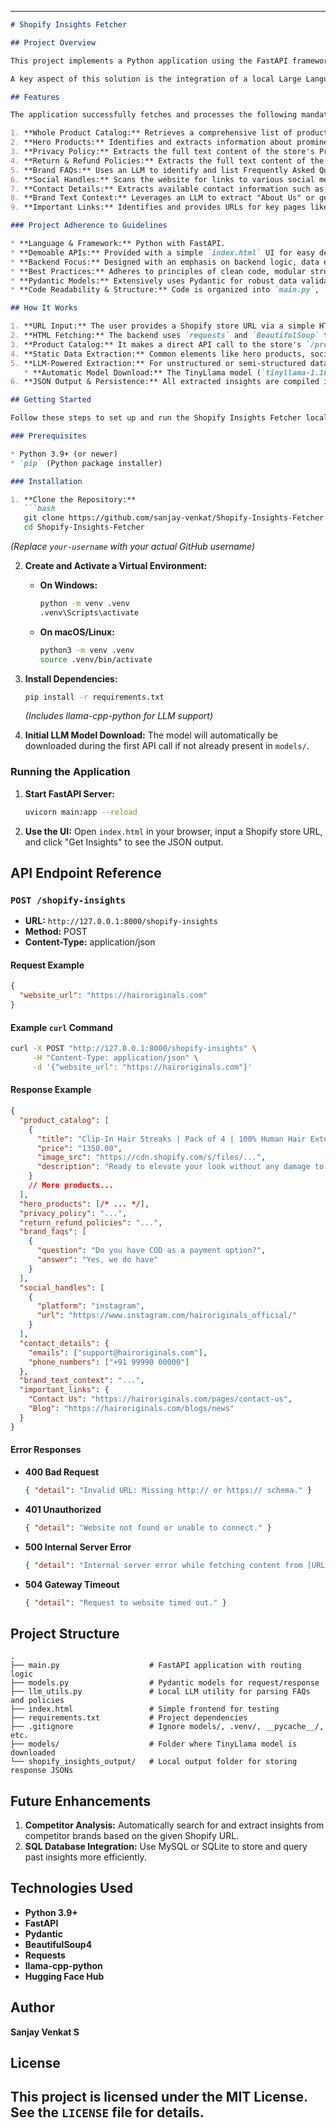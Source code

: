 

---

````markdown
# Shopify Insights Fetcher

## Project Overview

This project implements a Python application using the FastAPI framework to extract comprehensive insights from any given Shopify e-commerce store URL. Developed as part of a GenAI Developer Intern Assignment, it focuses on building a robust, maintainable, and scalable backend system capable of fetching various data points, including product catalogs, brand policies, social media presence, and general brand context.

A key aspect of this solution is the integration of a local Large Language Model (LLM) – specifically, TinyLlama – to intelligently structure and extract information from less organized web content, such as FAQs and descriptive brand text.

## Features

The application successfully fetches and processes the following mandatory insights/datapoints from Shopify stores:

1. **Whole Product Catalog:** Retrieves a comprehensive list of products available in the store by leveraging the `/products.json` endpoint. Each product includes details like title, price, image, and description.
2. **Hero Products:** Identifies and extracts information about prominent or featured products displayed directly on the store's homepage.
3. **Privacy Policy:** Extracts the full text content of the store's Privacy Policy.
4. **Return & Refund Policies:** Extracts the full text content of the store's Return and Refund Policies.
5. **Brand FAQs:** Uses an LLM to identify and list Frequently Asked Questions (FAQs) along with their corresponding answers, even from unstructured text.
6. **Social Handles:** Scans the website for links to various social media platforms (e.g., Instagram, Facebook, TikTok, Twitter/X, YouTube, LinkedIn), providing their URLs.
7. **Contact Details:** Extracts available contact information such as email address(es) and phone number(s) found on the website.
8. **Brand Text Context:** Leverages an LLM to extract "About Us" or general descriptive text about the brand from the website.
9. **Important Links:** Identifies and provides URLs for key pages like Order Tracking, Contact Us, and Blog sections.

### Project Adherence to Guidelines

* **Language & Framework:** Python with FastAPI.
* **Demoable APIs:** Provided with a simple `index.html` UI for easy demonstration.
* **Backend Focus:** Designed with an emphasis on backend logic, data extraction, and LLM integration.
* **Best Practices:** Adheres to principles of clean code, modular structure (using Pydantic models), and RESTful API design. Edge-case handling for network errors and invalid URLs is implemented.
* **Pydantic Models:** Extensively uses Pydantic for robust data validation and clear API response structuring.
* **Code Readability & Structure:** Code is organized into `main.py`, `models.py`, and `llm_utils.py` for logical separation.

## How It Works

1. **URL Input:** The user provides a Shopify store URL via a simple HTML interface.
2. **HTML Fetching:** The backend uses `requests` and `BeautifulSoup` to fetch and parse the store's HTML content.
3. **Product Catalog:** It makes a direct API call to the store's `/products.json` endpoint to get the comprehensive product list.
4. **Static Data Extraction:** Common elements like hero products, social links, and contact details are extracted using `BeautifulSoup` and regular expressions.
5. **LLM-Powered Extraction:** For unstructured or semi-structured data (like policies, FAQs, and general brand context), a locally hosted TinyLlama model (via `llama-cpp-python`) is employed. The model is prompted to extract and format this information into a structured JSON.
   * **Automatic Model Download:** The TinyLlama model (`tinyllama-1.1b-chat-v0.3.Q4_K_M.gguf`) is automatically downloaded from Hugging Face Hub (`TheBloke/TinyLlama-1.1B-Chat-v0.3-GGUF`) into the `models/` directory upon the first run if not already present.
6. **JSON Output & Persistence:** All extracted insights are compiled into a `BrandContext` Pydantic model. This JSON response is sent back to the frontend and also saved as a `.json` file within the `shopify_insights_output/` directory in the project root for local persistence.

## Getting Started

Follow these steps to set up and run the Shopify Insights Fetcher locally.

### Prerequisites

* Python 3.9+ (or newer)
* `pip` (Python package installer)

### Installation

1. **Clone the Repository:**
   ```bash
   git clone https://github.com/sanjay-venkat/Shopify-Insights-Fetcher.git
   cd Shopify-Insights-Fetcher
````

*(Replace `your-username` with your actual GitHub username)*

2. **Create and Activate a Virtual Environment:**

   * **On Windows:**

     ```bash
     python -m venv .venv
     .venv\Scripts\activate
     ```
   * **On macOS/Linux:**

     ```bash
     python3 -m venv .venv
     source .venv/bin/activate
     ```

3. **Install Dependencies:**

   ```bash
   pip install -r requirements.txt
   ```

   *(Includes llama-cpp-python for LLM support)*

4. **Initial LLM Model Download:**
   The model will automatically be downloaded during the first API call if not already present in `models/`.

### Running the Application

1. **Start FastAPI Server:**

   ```bash
   uvicorn main:app --reload
   ```

2. **Use the UI:**
   Open `index.html` in your browser, input a Shopify store URL, and click "Get Insights" to see the JSON output.

## API Endpoint Reference

### `POST /shopify-insights`

* **URL:** `http://127.0.0.1:8000/shopify-insights`
* **Method:** POST
* **Content-Type:** application/json

#### Request Example

```json
{
  "website_url": "https://hairoriginals.com"
}
```

#### Example `curl` Command

```bash
curl -X POST "http://127.0.0.1:8000/shopify-insights" \
     -H "Content-Type: application/json" \
     -d '{"website_url": "https://hairoriginals.com"}'
```

#### Response Example

```json
{
  "product_catalog": [
    {
      "title": "Clip-In Hair Streaks | Pack of 4 | 100% Human Hair Extensions",
      "price": "1350.00",
      "image_src": "https://cdn.shopify.com/s/files/...",
      "description": "Ready to elevate your look without any damage to your natural hair?..."
    }
    // More products...
  ],
  "hero_products": [/* ... */],
  "privacy_policy": "...",
  "return_refund_policies": "...",
  "brand_faqs": [
    {
      "question": "Do you have COD as a payment option?",
      "answer": "Yes, we do have"
    }
  ],
  "social_handles": [
    {
      "platform": "instagram",
      "url": "https://www.instagram.com/hairoriginals_official/"
    }
  ],
  "contact_details": {
    "emails": ["support@hairoriginals.com"],
    "phone_numbers": ["+91 99990 00000"]
  },
  "brand_text_context": "...",
  "important_links": {
    "Contact Us": "https://hairoriginals.com/pages/contact-us",
    "Blog": "https://hairoriginals.com/blogs/news"
  }
}
```

#### Error Responses

* **400 Bad Request**

  ```json
  { "detail": "Invalid URL: Missing http:// or https:// schema." }
  ```
* **401 Unauthorized**

  ```json
  { "detail": "Website not found or unable to connect." }
  ```
* **500 Internal Server Error**

  ```json
  { "detail": "Internal server error while fetching content from [URL]: [error_message]" }
  ```
* **504 Gateway Timeout**

  ```json
  { "detail": "Request to website timed out." }
  ```

## Project Structure

```
.
├── main.py                    # FastAPI application with routing logic
├── models.py                  # Pydantic models for request/response
├── llm_utils.py               # Local LLM utility for parsing FAQs and policies
├── index.html                 # Simple frontend for testing
├── requirements.txt           # Project dependencies
├── .gitignore                 # Ignore models/, .venv/, __pycache__/, etc.
├── models/                    # Folder where TinyLlama model is downloaded
└── shopify_insights_output/   # Local output folder for storing response JSONs
```

## Future Enhancements

1. **Competitor Analysis:** Automatically search for and extract insights from competitor brands based on the given Shopify URL.
2. **SQL Database Integration:** Use MySQL or SQLite to store and query past insights more efficiently.

## Technologies Used

* **Python 3.9+**
* **FastAPI**
* **Pydantic**
* **BeautifulSoup4**
* **Requests**
* **llama-cpp-python**
* **Hugging Face Hub**

## Author

**Sanjay Venkat S**

## License

This project is licensed under the MIT License. See the `LICENSE` file for details.
---
